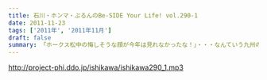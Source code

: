 ```yaml
---
title: 石川・ホンマ・ぶるんのBe-SIDE Your Life! vol.290-1
date: 2011-11-23
tags: ['2011年', '2011年11月']
draft: false
summary: 「ホークス松中の悔しそうな顔が今年は見れなかったな！」・・・なんていう九州の人たちから総スカンを食らうこと必至な会話をしつつ本日もスタート。ひどいなぁ。ストーブリーグトークも盛り上がる季節になりました。NAMAE
---
```


http://project-phi.ddo.jp/ishikawa/ishikawa290_1.mp3
